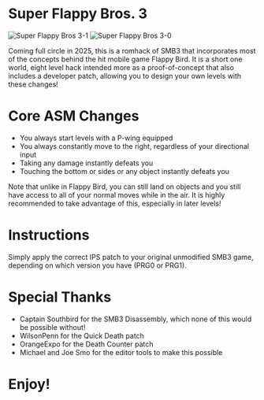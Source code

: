 # Super Flappy Bros. 3

![Super Flappy Bros  3-1](https://github.com/user-attachments/assets/3d5bf90e-0c26-41b9-bc3d-c4581721ee4c)
![Super Flappy Bros  3-0](https://github.com/user-attachments/assets/cf929c07-e987-43ea-8693-ab3e17e7fec7)

Coming full circle in 2025, this is a romhack of SMB3 that incorporates most of the concepts behind the hit mobile game Flappy Bird. It is a short one world, eight level hack intended more as a proof-of-concept that also includes a developer patch, allowing you to design your own levels with these changes!

# Core ASM Changes

- You always start levels with a P-wing equipped
- You always constantly move to the right, regardless of your directional input
- Taking any damage instantly defeats you
- Touching the bottom or sides or any object instantly defeats you

Note that unlike in Flappy Bird, you can still land on objects and you still have access to all of your normal moves while in the air. It is highly recommended to take advantage of this, especially in later levels!

# Instructions

Simply apply the correct IPS patch to your original unmodified SMB3 game, depending on which version you have (PRG0 or PRG1).

# Special Thanks

- Captain Southbird for the SMB3 Disassembly, which none of this would be possible without!
- WilsonPenn for the Quick Death patch
- OrangeExpo for the Death Counter patch
- Michael and Joe Smo for the editor tools to make this possible

# Enjoy!
